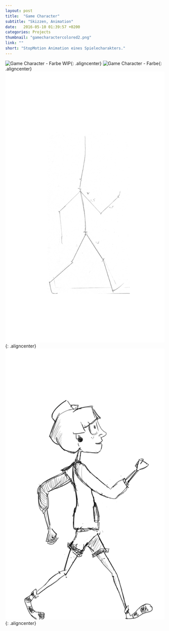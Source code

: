 ```yaml
---
layout: post
title:  "Game Character"
subtitle: "Skizzen, Animation"
date:   2016-05-10 01:39:57 +0200
categories: Projects
thumbnail: "gamecharactercolored2.png"
link: ""
short: "StopMotion Animation eines Spielecharakters."
---
```


![Game Character - Farbe WIP](/images/posts/gamecharactercolored.png){: .aligncenter}
![Game Character - Farbe](/images/posts/gamecharactercolored2.png){: .aligncenter}
![Game Character - Walkcycle WIP](/images/posts/gamecharacterwalkcycle.gif){: .aligncenter}
![Game Character - Walkcycle](/images/posts/gamecharacterwalkcycle2.gif){: .aligncenter}
